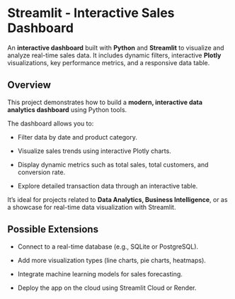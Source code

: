# Streamlit - Interactive Sales Dashboard

An **interactive dashboard** built with **Python** and **Streamlit** to visualize and analyze real-time sales data.
It includes dynamic filters, interactive **Plotly** visualizations, key performance metrics, and a responsive data table.


## Overview

This project demonstrates how to build a **modern, interactive data analytics dashboard** using Python tools.

The dashboard allows you to:

- Filter data by date and product category.

- Visualize sales trends using interactive Plotly charts.

- Display dynamic metrics such as total sales, total customers, and conversion rate.

- Explore detailed transaction data through an interactive table.

It’s ideal for projects related to **Data Analytics, Business Intelligence**, or as a showcase for real-time data visualization with Streamlit.



## Possible Extensions

- Connect to a real-time database (e.g., SQLite or PostgreSQL).

- Add more visualization types (line charts, pie charts, heatmaps).

- Integrate machine learning models for sales forecasting.

- Deploy the app on the cloud using Streamlit Cloud or Render.

  
